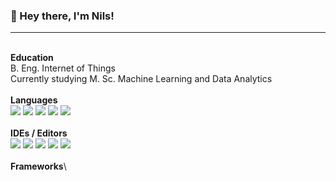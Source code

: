 ###  👋 Hey there, I'm Nils! &nbsp;&nbsp;
----
\
**Education**\
B. Eng. Internet of Things\
Currently studying M. Sc. Machine Learning and Data Analytics\
\
**Languages**\
![](https://img.shields.io/badge/-Python-blue?logo=python&logoColor=white)
![](https://img.shields.io/badge/-C%23-brightgreen?logo=c-sharp&logoColor=white)
![](https://img.shields.io/badge/-C%2B%2B-ff69b4?logo=C%2B%2B&logoColor=white)
![](https://img.shields.io/badge/-Javascript-yellow?logo=javascript&logoColor=white)
![](https://img.shields.io/badge/-HTML5-orange?logo=html5&logoColor=white)
\
\
**IDEs / Editors**\
![](https://img.shields.io/badge/-Visual%20Studio%20Code-blue?logo=Visual%20Studio%20Code&logoColor=white)
![](https://img.shields.io/badge/-Visual%20Studio-blueviolet?logo=Visual%20Studio&logoColor=white)
![](https://img.shields.io/badge/-Jupyter-orange?logo=jupyter&logoColor=white)
![](https://img.shields.io/badge/-PyCharm-black?logo=pycharm&logoColor=white)
![](https://img.shields.io/badge/-Spyder-red?logo=spyder%20ide&logoColor=white)
\
\
**Frameworks**\
